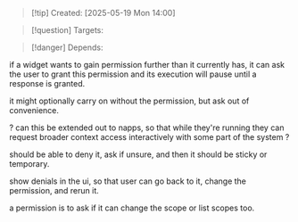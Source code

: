 
>[!tip] Created: [2025-05-19 Mon 14:00]

>[!question] Targets: 

>[!danger] Depends: 

if a widget wants to gain permission further than it currently has, it can ask the user to grant this permission and its execution will pause until a response is granted.  

it might optionally carry on without the permission, but ask out of convenience.

? can this be extended out to napps, so that while they're running they can request broader context access interactively with some part of the system ?

should be able to deny it, ask if unsure, and then it should be sticky or temporary.

show denials in the ui, so that user can go back to it, change the permission, and rerun it.

a permission is to ask if it can change the scope or list scopes too.